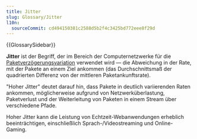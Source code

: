 ```yaml
---
title: Jitter
slug: Glossary/Jitter
l10n:
  sourceCommit: cd494150381c2588d5b2f4c3425bd772eee8f29d
---
```


{{GlossarySidebar}}

**Jitter** ist der Begriff, der im Bereich der Computernetzwerke für die [Paketverzögerungsvariation](https://en.wikipedia.org/wiki/Packet_delay_variation) verwendet wird — die Abweichung in der Rate, mit der Pakete an einem Ziel ankommen (das Durchschnittsmaß der quadrierten Differenz von der mittleren Paketankunftsrate).

"Hoher Jitter" deutet darauf hin, dass Pakete in deutlich variierenden Raten ankommen, möglicherweise aufgrund von Netzwerküberlastung, Paketverlust und der Weiterleitung von Paketen in einem Stream über verschiedene Pfade.

Hoher Jitter kann die Leistung von Echtzeit-Webanwendungen erheblich beeinträchtigen, einschließlich Sprach-/Videostreaming und Online-Gaming.
